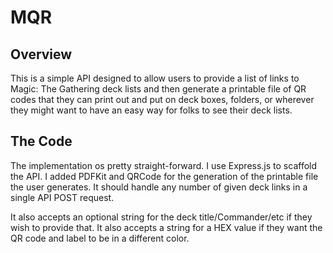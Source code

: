 # MQR
## Overview
This is a simple API designed to allow users to provide a list of links
to Magic: The Gathering deck lists and then generate a printable file
of QR codes that they can print out and put on deck boxes, folders,
or wherever they might want to have an easy way for folks to see
their deck lists.

## The Code
The implementation os pretty straight-forward. I use Express.js to scaffold
the API. I added PDFKit and QRCode for the generation of the printable file
the user generates. It should handle any number of given deck links in a 
single API POST request.

It also accepts an optional string for the deck title/Commander/etc if 
they wish to provide that. It also accepts a string for a HEX value if 
they want the QR code and label to be in a different color.
